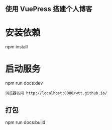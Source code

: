 ## 使用 VuePress 搭建个人博客

# 安装依赖

npm install

# 启动服务

npm run docs:dev

```
浏览器访问 http://localhost:8080/wtt.github.io/
```

## 打包

npm run docs:build
